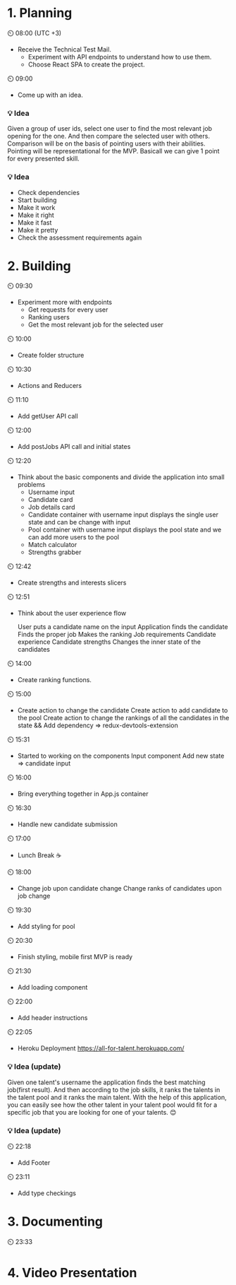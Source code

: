 
# 1. Planning
⏲️ 08:00 (UTC +3)
- Receive the Technical Test Mail.
  - Experiment with API endpoints to understand how to use them.
  - Choose React SPA to create the project.

⏲️ 09:00
- Come up with an idea.

### 💡 Idea
Given a group of user ids, select one user to find the most relevant job opening for the one.
And then compare the selected user with others.
Comparison will be on the basis of pointing users with their abilities.
Pointing will be representational for the MVP. Basicall we can give 1 point for every presented skill.
### 💡 Idea

  - Check dependencies
  - Start building
  - Make it work
  - Make it right
  - Make it fast
  - Make it pretty
  - Check the assessment requirements again

# 2. Building

⏲️ 09:30
- Experiment more with endpoints
  - Get requests for every user
  - Ranking users
  - Get the most relevant job for the selected user

⏲️ 10:00
- Create folder structure

⏲️ 10:30
- Actions and Reducers

⏲️ 11:10
- Add getUser API call

⏲️ 12:00
- Add postJobs API call and initial states

⏲️ 12:20
- Think about the basic components and divide the application into small problems
  - Username input
  - Candidate card
  - Job details card
  - Candidate container with username input
      displays the single user state and can be change with input
  - Pool container with username input
      displays the pool state and we can add more users to the pool
  - Match calculator
  - Strengths grabber

⏲️ 12:42
- Create strengths and interests slicers

⏲️ 12:51
- Think about the user experience flow

  User puts a candidate name on the input
    Application finds the candidate
    Finds the proper job
    Makes the ranking
      Job requirements
      Candidate experience
      Candidate strengths
    Changes the inner state of the candidates

⏲️ 14:00
- Create ranking functions.

⏲️ 15:00

- Create action to change the candidate
      Create action to add candidate to the pool
      Create action to change the rankings of all the candidates in the state
      &&
      Add dependency => redux-devtools-extension

⏲️ 15:31

- Started to working on the components
      Input component
      Add new state => candidate input

⏲️ 16:00

- Bring everything together in App.js container

⏲️ 16:30

- Handle new candidate submission

⏲️ 17:00

- Lunch Break ☕

⏲️ 18:00

- Change job upon candidate change
      Change ranks of candidates upon job change

⏲️ 19:30

- Add styling for pool

⏲️ 20:30

- Finish styling, mobile first MVP is ready

⏲️ 21:30

- Add loading component

⏲️ 22:00

- Add header instructions

⏲️ 22:05

- Heroku Deployment https://all-for-talent.herokuapp.com/

### 💡 Idea (update)
Given one talent's username the application finds the best matching job(first result).
And then according to the job skills, it ranks the talents in the talent pool and it ranks the main talent.
With the help of this application, you can easily see how the other talent in your talent pool would fit for a specific job that you are looking for one of your talents. 😊
### 💡 Idea (update)

⏲️ 22:18

- Add Footer

⏲️ 23:11

- Add type checkings

# 3. Documenting
⏲️ 23:33

# 4. Video Presentation
